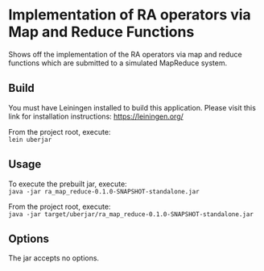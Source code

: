 # Implementation of RA operators via Map and Reduce Functions

Shows off the implementation of the RA operators via map and reduce functions which are
submitted to a simulated MapReduce system.

## Build
You must have Leiningen installed to build this application. Please visit this link for installation
instructions: https://leiningen.org/

From the project root, execute:<br/>
     `lein uberjar`

## Usage

To execute the prebuilt jar, execute:<br/>
   `java -jar ra_map_reduce-0.1.0-SNAPSHOT-standalone.jar`

From the project root, execute:<br/>
    `java -jar target/uberjar/ra_map_reduce-0.1.0-SNAPSHOT-standalone.jar`

## Options

The jar accepts no options.